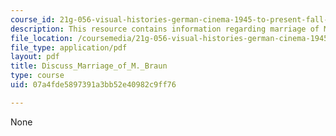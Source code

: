```yaml
---
course_id: 21g-056-visual-histories-german-cinema-1945-to-present-fall-2003
description: This resource contains information regarding marriage of M. Braun.
file_location: /coursemedia/21g-056-visual-histories-german-cinema-1945-to-present-fall-2003/07a4fde5897391a3bb52e40982c9ff76_MIT21G_056F03_marriage_of.pdf
file_type: application/pdf
layout: pdf
title: Discuss_Marriage_of_M._Braun
type: course
uid: 07a4fde5897391a3bb52e40982c9ff76

---
```

None